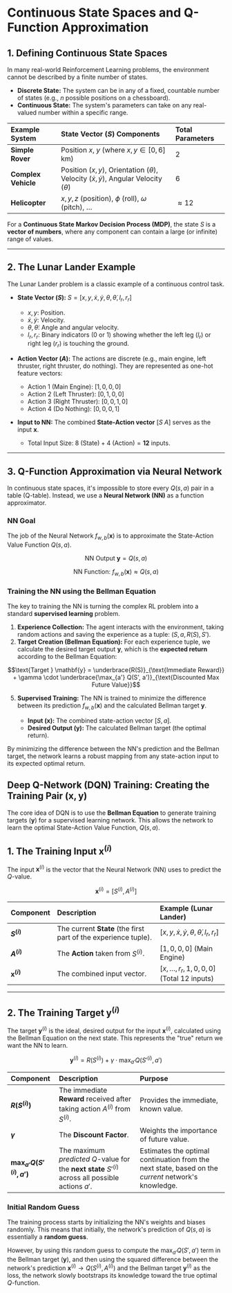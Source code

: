 # Continuous State Spaces and Q-Function Approximation

## 1. Defining Continuous State Spaces

In many real-world Reinforcement Learning problems, the environment cannot be described by a finite number of states.

* **Discrete State:** The system can be in any of a fixed, countable number of states (e.g., $n$ possible positions on a chessboard).
* **Continuous State:** The system's parameters can take on any real-valued number within a specific range.

| Example System | State Vector ($S$) Components | Total Parameters |
| :--- | :--- | :--- |
| **Simple Rover** | Position $x$, $y$ (where $x, y \in [0, 6]$ km) | 2 |
| **Complex Vehicle** | Position ($x, y$), Orientation ($\theta$), Velocity ($\dot{x}, \dot{y}$), Angular Velocity ($\dot{\theta}$) | 6 |
| **Helicopter** | $x, y, z$ (position), $\phi$ (roll), $\omega$ (pitch), $\dots$ | $\approx 12$ |

For a **Continuous State Markov Decision Process (MDP)**, the state $S$ is a **vector of numbers**, where any component can contain a large (or infinite) range of values.

---

## 2. The Lunar Lander Example

The Lunar Lander problem is a classic example of a continuous control task.

* **State Vector ($S$):** $S = [x, y, \dot{x}, \dot{y}, \theta, \dot{\theta}, l_r, r_r]$
    * $x, y$: Position.
    * $\dot{x}, \dot{y}$: Velocity.
    * $\theta, \dot{\theta}$: Angle and angular velocity.
    * $l_r, r_r$: Binary indicators (0 or 1) showing whether the left leg ($l_r$) or right leg ($r_r$) is touching the ground.

* **Action Vector ($A$):** The actions are discrete (e.g., main engine, left thruster, right thruster, do nothing). They are represented as one-hot feature vectors:
    * Action 1 (Main Engine): $[1, 0, 0, 0]$
    * Action 2 (Left Thruster): $[0, 1, 0, 0]$
    * Action 3 (Right Thruster): $[0, 0, 1, 0]$
    * Action 4 (Do Nothing): $[0, 0, 0, 1]$

* **Input to NN:** The combined **State-Action vector** $[S \ A]$ serves as the input $\mathbf{x}$.
    * Total Input Size: $8 \text{ (State)} + 4 \text{ (Action)} = \mathbf{12}$ inputs.

---

## 3. Q-Function Approximation via Neural Network

In continuous state spaces, it's impossible to store every $Q(s, a)$ pair in a table (Q-table). Instead, we use a **Neural Network (NN)** as a function approximator.

### NN Goal

The job of the Neural Network $f_{w,b}(\mathbf{x})$ is to approximate the State-Action Value Function $Q(s, a)$.

$$\text{NN Output } \mathbf{y} = Q(s, a)$$

$$\text{NN Function: } f_{w,b}(\mathbf{x}) \approx Q(s, a)$$

### Training the NN using the Bellman Equation

The key to training the NN is turning the complex RL problem into a standard **supervised learning** problem.

1.  **Experience Collection:** The agent interacts with the environment, taking random actions and saving the experience as a tuple: $(S, a, R(S), S')$.
2.  **Target Creation (Bellman Equation):** For each experience tuple, we calculate the desired target output $\mathbf{y}$, which is the **expected return** according to the Bellman Equation:

$$\text{Target } \mathbf{y} = \underbrace{R(S)}_{\text{Immediate Reward}} + \gamma \cdot \underbrace{\max_{a'} Q(S', a')}_{\text{Discounted Max Future Value}}$$

5.  **Supervised Training:** The NN is trained to minimize the difference between its prediction $f_{w,b}(\mathbf{x})$ and the calculated Bellman target $\mathbf{y}$.

    * **Input ($\mathbf{x}$):** The combined state-action vector $[S, a]$.
    * **Desired Output ($\mathbf{y}$):** The calculated Bellman target (the optimal return).

By minimizing the difference between the NN's prediction and the Bellman target, the network learns a robust mapping from any state-action input to its expected optimal return.

## Deep Q-Network (DQN) Training: Creating the Training Pair $(\mathbf{x}, \mathbf{y})$

The core idea of DQN is to use the **Bellman Equation** to generate training targets ($\mathbf{y}$) for a supervised learning network. This allows the network to learn the optimal State-Action Value Function, $Q(s, a)$.

## 1. The Training Input $\mathbf{x}^{(i)}$

The input $\mathbf{x}^{(i)}$ is the vector that the Neural Network (NN) uses to predict the $Q$-value.

$$\mathbf{x}^{(i)} = [S^{(i)}, A^{(i)}]$$

| Component | Description | Example (Lunar Lander) |
| :--- | :--- | :--- |
| **$S^{(i)}$** | The current **State** (the first part of the experience tuple). | $[x, y, \dot{x}, \dot{y}, \theta, \dot{\theta}, l_r, r_r]$ |
| **$A^{(i)}$** | The **Action** taken from $S^{(i)}$. | $[1, 0, 0, 0]$ (Main Engine) |
| **$\mathbf{x}^{(i)}$** | The combined input vector. | $[x, \dots, r_r, 1, 0, 0, 0]$ (Total 12 inputs) |

---

## 2. The Training Target $\mathbf{y}^{(i)}$

The target $\mathbf{y}^{(i)}$ is the ideal, desired output for the input $\mathbf{x}^{(i)}$, calculated using the Bellman Equation on the next state. This represents the "true" return we want the NN to learn.

$$\mathbf{y}^{(i)} = R(S^{(i)}) + \gamma \cdot \max_{a'} Q(S'^{(i)}, a')$$

| Component | Description | Purpose |
| :--- | :--- | :--- |
| **$R(S^{(i)})$** | The immediate **Reward** received after taking action $A^{(i)}$ from $S^{(i)}$. | Provides the immediate, known value. |
| **$\gamma$** | The **Discount Factor**. | Weights the importance of future value. |
| **$\max_{a'} Q(S'^{(i)}, a')$** | The maximum *predicted* $Q$-value for the **next state** $S'^{(i)}$ across all possible actions $a'$. | Estimates the optimal continuation from the next state, based on the *current* network's knowledge. |

### Initial Random Guess

The training process starts by initializing the NN's weights and biases randomly. This means that initially, the network's prediction of $Q(s, a)$ is essentially a **random guess**.

However, by using this random guess to compute the $\max_{a'} Q(S', a')$ term in the Bellman target ($\mathbf{y}$), and then using the squared difference between the network's prediction $\mathbf{x}^{(i)} \to Q(S^{(i)}, A^{(i)})$ and the Bellman target $\mathbf{y}^{(i)}$ as the loss, the network slowly bootstraps its knowledge toward the true optimal $Q$-function.
